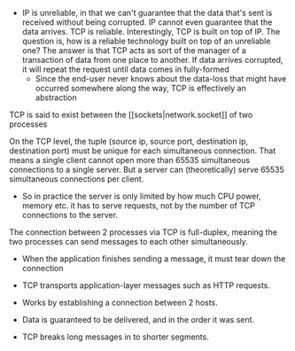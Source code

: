
- IP is unreliable, in that we can't guarantee that the data that's sent is received without being corrupted. IP cannot even guarantee that the data arrives. TCP is reliable. Interestingly, TCP is built on top of IP. The question is, how is a reliable technology built on top of an unreliable one? The answer is that TCP acts as sort of the manager of a transaction of data from one place to another. If data arrives corrupted, it will repeat the request until data comes in fully-formed
	- Since the end-user never knows about the data-loss that might have occurred somewhere along the way, TCP is effectively an abstraction

TCP is said to exist between the [[sockets|network.socket]] of two processes

On the TCP level, the tuple (source ip, source port, destination ip, destination port) must be unique for each simultaneous connection. That means a single client cannot open more than 65535 simultaneous connections to a single server. But a server can (theoretically) serve 65535 simultaneous connections per client.
- So in practice the server is only limited by how much CPU power, memory etc. it has to serve requests, not by the number of TCP connections to the server.

The connection between 2 processes via TCP is full-duplex, meaning the two processes can send messages to each other simultaneously.
- When the application finishes sending a message, it must tear down the connection

- TCP transports application-layer messages such as HTTP requests.
- Works by establishing a connection between 2 hosts.
- Data is guaranteed to be delivered, and in the order it was sent.
- TCP breaks long messages in to shorter segments.
